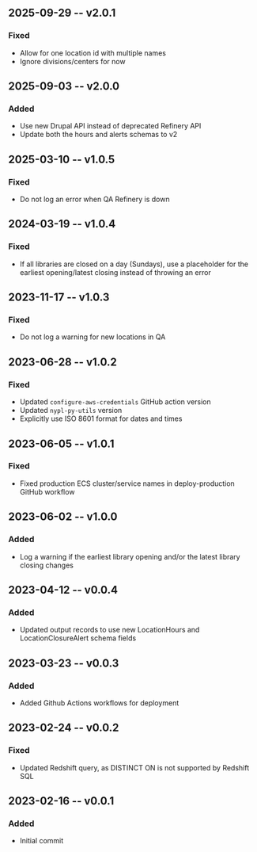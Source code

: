## 2025-09-29 -- v2.0.1
### Fixed
- Allow for one location id with multiple names
- Ignore divisions/centers for now

## 2025-09-03 -- v2.0.0
### Added
- Use new Drupal API instead of deprecated Refinery API
- Update both the hours and alerts schemas to v2

## 2025-03-10 -- v1.0.5
### Fixed
- Do not log an error when QA Refinery is down

## 2024-03-19 -- v1.0.4
### Fixed
- If all libraries are closed on a day (Sundays), use a placeholder for the earliest
opening/latest closing instead of throwing an error

## 2023-11-17 -- v1.0.3
### Fixed
- Do not log a warning for new locations in QA

## 2023-06-28 -- v1.0.2
### Fixed
- Updated `configure-aws-credentials` GitHub action version
- Updated `nypl-py-utils` version
- Explicitly use ISO 8601 format for dates and times

## 2023-06-05 -- v1.0.1
### Fixed
- Fixed production ECS cluster/service names in deploy-production GitHub workflow

## 2023-06-02 -- v1.0.0
### Added
- Log a warning if the earliest library opening and/or the latest library closing changes

## 2023-04-12 -- v0.0.4
### Added
- Updated output records to use new LocationHours and LocationClosureAlert schema fields

## 2023-03-23 -- v0.0.3
### Added
- Added Github Actions workflows for deployment

## 2023-02-24 -- v0.0.2
### Fixed
- Updated Redshift query, as DISTINCT ON is not supported by Redshift SQL

## 2023-02-16 -- v0.0.1
### Added
- Initial commit